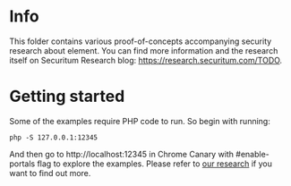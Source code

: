 # Info

This folder contains various proof-of-concepts accompanying security research about <portal> element. You can find more information and the research itself on Securitum Research blog: https://research.securitum.com/TODO.
	
# Getting started

Some of the examples require PHP code to run. So begin with running:

    php -S 127.0.0.1:12345 
		
And then go to http://localhost:12345 in Chrome Canary with #enable-portals flag to explore the examples. Please refer to [our research](TODO) if you want to find out more.
